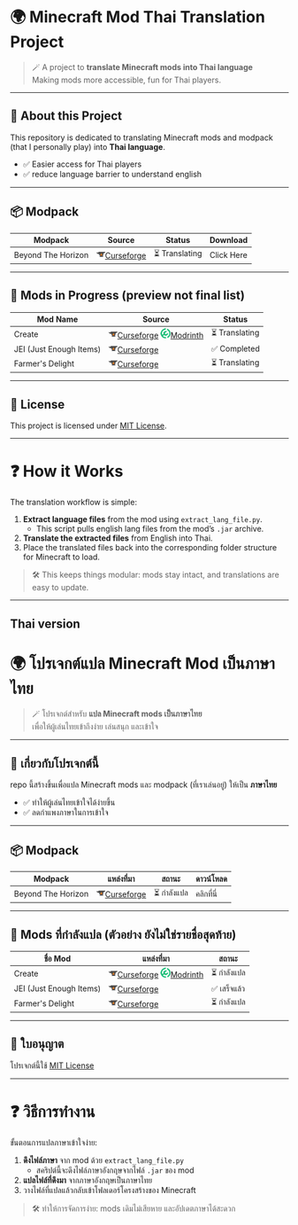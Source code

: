 # 🌍 Minecraft Mod Thai Translation Project  

> 🪄 A project to **translate Minecraft mods into Thai language**  
> Making mods more accessible, fun for Thai players.  

---

## 📌 About this Project  
This repository is dedicated to translating Minecraft mods and modpack (that I personally play) into **Thai language**.  
- ✅ Easier access for Thai players  
- ✅ reduce language barrier to understand english

---

## 📦 Modpack  

| Modpack   | Source                                                              | Status | Download |
|-----------|---------------------------------------------------------------------|--------|------|
| Beyond The Horizon | [![CurseForge Logo](https://raw.githubusercontent.com/TheUsefulLists/assets/main/Images/Platform_Icons/CurseForge.png)Curseforge](https://www.curseforge.com/minecraft/modpacks/bth-beyond-the-horizon) | ⏳ Translating | Click Here |

---

## 🔧 Mods in Progress  (preview not final list)

| Mod Name | Source | Status |
|----------|---------|--------|
| Create   | [![CurseForge Logo](https://raw.githubusercontent.com/TheUsefulLists/assets/main/Images/Platform_Icons/CurseForge.png)Curseforge](https://www.curseforge.com/minecraft/mc-mods/create) [![Modrinth Logo](https://raw.githubusercontent.com/TheUsefulLists/assets/main/Images/Platform_Icons/Modrinth.png)Modrinth](https://modrinth.com/mod/create) | ⏳ Translating |
| JEI (Just Enough Items) | [![CurseForge Logo](https://raw.githubusercontent.com/TheUsefulLists/assets/main/Images/Platform_Icons/CurseForge.png)Curseforge](https://www.curseforge.com/minecraft/mc-mods/jei) | ✅ Completed |
| Farmer's Delight | [![CurseForge Logo](https://raw.githubusercontent.com/TheUsefulLists/assets/main/Images/Platform_Icons/CurseForge.png)Curseforge](https://www.curseforge.com/minecraft/mc-mods/farmers-delight) | ⏳ Translating |

---

## 📜 License  
This project is licensed under [MIT License](./LICENSE).  

---

# ❓ How it Works  
The translation workflow is simple:  

1. **Extract language files** from the mod using `extract_lang_file.py`.  
   - This script pulls english lang files from the mod’s `.jar` archive.  
2. **Translate the extracted files** from English into Thai.  
3. Place the translated files back into the corresponding folder structure for Minecraft to load.  

> 🛠️ This keeps things modular: mods stay intact, and translations are easy to update. 

---
Thai version
---
# 🌍 โปรเจกต์แปล Minecraft Mod เป็นภาษาไทย  

> 🪄 โปรเจกต์สำหรับ **แปล Minecraft mods เป็นภาษาไทย**  
> เพื่อให้ผู้เล่นไทยเข้าถึงง่าย เล่นสนุก และเข้าใจ

---

## 📌 เกี่ยวกับโปรเจกต์นี้  
repo นี้สร้างขึ้นเพื่อแปล Minecraft mods และ modpack (ที่เราเล่นอยู่) ให้เป็น **ภาษาไทย**  
- ✅ ทำให้ผู้เล่นไทยเข้าใจได้ง่ายขึ้น
- ✅ ลดกำแพงภาษาในการเข้าใจ

---

## 📦 Modpack  

| Modpack   | แหล่งที่มา                                                          | สถานะ | ดาวน์โหลด |
|-----------|---------------------------------------------------------------------|--------|------|
| Beyond The Horizon | [![CurseForge Logo](https://raw.githubusercontent.com/TheUsefulLists/assets/main/Images/Platform_Icons/CurseForge.png)Curseforge](https://www.curseforge.com/minecraft/modpacks/bth-beyond-the-horizon) | ⏳ กำลังแปล | คลิกที่นี่ |

---

## 🔧 Mods ที่กำลังแปล (ตัวอย่าง ยังไม่ใช่รายชื่อสุดท้าย)

| ชื่อ Mod | แหล่งที่มา | สถานะ |
|----------|------------|--------|
| Create   | [![CurseForge Logo](https://raw.githubusercontent.com/TheUsefulLists/assets/main/Images/Platform_Icons/CurseForge.png)Curseforge](https://www.curseforge.com/minecraft/mc-mods/create) [![Modrinth Logo](https://raw.githubusercontent.com/TheUsefulLists/assets/main/Images/Platform_Icons/Modrinth.png)Modrinth](https://modrinth.com/mod/create) | ⏳ กำลังแปล |
| JEI (Just Enough Items) | [![CurseForge Logo](https://raw.githubusercontent.com/TheUsefulLists/assets/main/Images/Platform_Icons/CurseForge.png)Curseforge](https://www.curseforge.com/minecraft/mc-mods/jei) | ✅ เสร็จแล้ว |
| Farmer's Delight | [![CurseForge Logo](https://raw.githubusercontent.com/TheUsefulLists/assets/main/Images/Platform_Icons/CurseForge.png)Curseforge](https://www.curseforge.com/minecraft/mc-mods/farmers-delight) | ⏳ กำลังแปล |

---

## 📜 ใบอนุญาต  
โปรเจกต์นี้ใช้ [MIT License](./LICENSE)  

---

# ❓ วิธีการทำงาน  
ขั้นตอนการแปลภาษาเข้าใจง่าย:  

1. **ดึงไฟล์ภาษา** จาก mod ด้วย `extract_lang_file.py`  
   - สคริปต์นี้จะดึงไฟล์ภาษาอังกฤษจากไฟล์ `.jar` ของ mod  
2. **แปลไฟล์ที่ดึงมา** จากภาษาอังกฤษเป็นภาษาไทย  
3. วางไฟล์ที่แปลแล้วกลับเข้าโฟลเดอร์โครงสร้างของ Minecraft  

> 🛠️ ทำให้การจัดการง่าย: mods เดิมไม่เสียหาย และอัปเดตภาษาได้สะดวก
